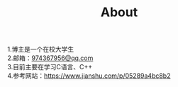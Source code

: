 ﻿---
layout: page
title: "About"
description: "Long may the sun shine!"
header-img: "img/green.jpg"
---

1.博主是一个在校大学生  
2.邮箱：974367956@qq.com  
3.目前主要在学习C语言、C++  
4.参考网站：https://www.jianshu.com/p/05289a4bc8b2





